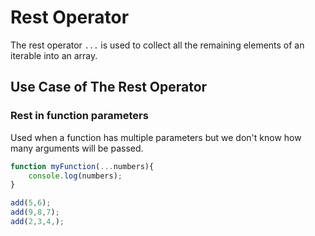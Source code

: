 # Rest Operator

The rest operator `...` is used to collect all the remaining elements of an iterable into an array.


## Use Case of The Rest Operator

### Rest in function parameters

Used when a function has multiple parameters but we don't know how many arguments will be passed.

```js
function myFunction(...numbers){
    console.log(numbers);
}

add(5,6);
add(9,8,7);
add(2,3,4,);

```


